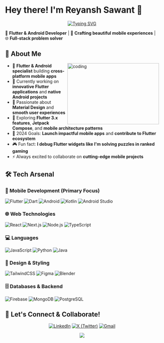 # Hey there! I'm Reyansh Sawant 👋

<div align="center">
  
[![Typing SVG](https://readme-typing-svg.herokuapp.com?font=Fira+Code&pause=1000&color=36BCF7FF&width=500&lines=Flutter+Developer;Android+App+Developer;Full-Stack+Developer;Mobile-First+Engineer)](https://git.io/typing-svg)

</div>

📱 **Flutter & Android Developer** | 🚀 **Crafting beautiful mobile experiences** | 🌐 **Full-stack problem solver**

## 💫 About Me

<img align="right" width="300" height = "200" src="https://media0.giphy.com/media/v1.Y2lkPTc5MGI3NjExOTc1OHdqejdzdTlwOHA2dnM1dnRkdXl6OHM5a3o5MHdldmx3M3U0YSZlcD12MV9pbnRlcm5hbF9naWZfYnlfaWQmY3Q9Zw/8m7nAJTYvzNUh54HQm/giphy.gif" alt="coding"/>

- 📱 **Flutter & Android specialist** building **cross-platform mobile apps**
- 🔭 Currently working on **innovative Flutter applications** and **native Android projects**
- 🚀 Passionate about **Material Design** and **smooth user experiences**
- 🌱 Exploring **Flutter 3.x features**, **Jetpack Compose**, and **mobile architecture patterns**
- 🎯 2024 Goals: **Launch impactful mobile apps** and **contribute to Flutter ecosystem**
- 🎮 Fun fact: **I debug Flutter widgets like I'm solving puzzles in ranked gaming**
- ⚡ Always excited to collaborate on **cutting-edge mobile projects**

## 🛠️ Tech Arsenal

### 📱 Mobile Development (Primary Focus)
![Flutter](https://img.shields.io/badge/Flutter-02569B?style=for-the-badge&logo=flutter&logoColor=white)
![Dart](https://img.shields.io/badge/Dart-0175C2?style=for-the-badge&logo=dart&logoColor=white)
![Android](https://img.shields.io/badge/Android-3DDC84?style=for-the-badge&logo=android&logoColor=white)
![Kotlin](https://img.shields.io/badge/Kotlin-0095D5?style=for-the-badge&logo=kotlin&logoColor=white)
![Android Studio](https://img.shields.io/badge/Android%20Studio-3DDC84?style=for-the-badge&logo=android-studio&logoColor=white)

### 🌐 Web Technologies
![React](https://img.shields.io/badge/React-20232A?style=for-the-badge&logo=react&logoColor=61DAFB)
![Next.js](https://img.shields.io/badge/Next.js-000000?style=for-the-badge&logo=next.js&logoColor=white)
![Node.js](https://img.shields.io/badge/Node.js-026e00?style=for-the-badge&logo=node.js&logoColor=white)
![TypeScript](https://img.shields.io/badge/TypeScript-007ACC?style=for-the-badge&logo=typescript&logoColor=white)

### 💻 Languages
![JavaScript](https://img.shields.io/badge/JavaScript-F7DF1E?style=for-the-badge&logo=javascript&logoColor=black)
![Python](https://img.shields.io/badge/Python-3776AB?style=for-the-badge&logo=python&logoColor=white)
![Java](https://img.shields.io/badge/Java-007396?style=for-the-badge&logo=openjdk&logoColor=white)

### 🎨 Design & Styling
![TailwindCSS](https://img.shields.io/badge/TailwindCSS-38B2AC?style=for-the-badge&logo=tailwind-css&logoColor=white)
![Figma](https://img.shields.io/badge/Figma-F24E1E?style=for-the-badge&logo=figma&logoColor=white)
![Blender](https://img.shields.io/badge/Blender-F5792A?style=for-the-badge&logo=blender&logoColor=white)

### 🗄️ Databases & Backend
![Firebase](https://img.shields.io/badge/Firebase-FFCA28?style=for-the-badge&logo=firebase&logoColor=black)
![MongoDB](https://img.shields.io/badge/MongoDB-4EA94B?style=for-the-badge&logo=mongodb&logoColor=white)
![PostgreSQL](https://img.shields.io/badge/PostgreSQL-316192?style=for-the-badge&logo=postgresql&logoColor=white)

## 🤝 Let's Connect & Collaborate!

<div align="center">

[![LinkedIn](https://img.shields.io/badge/LinkedIn-0077B5?style=for-the-badge&logo=linkedin&logoColor=white)](https://www.linkedin.com/in/reyansh2k04/)
[![X (Twitter)](https://img.shields.io/badge/X-000000?style=for-the-badge&logo=x&logoColor=white)](https://x.com/The_Ashen_01)
[![Gmail](https://img.shields.io/badge/Gmail-D14836?style=for-the-badge&logo=gmail&logoColor=white)](mailto:sawantreyansh2004@gmail.com)

</div>

<div align="center">
  <img src="https://capsule-render.vercel.app/api?type=waving&color=gradient&height=100&section=footer"/>
</div>

